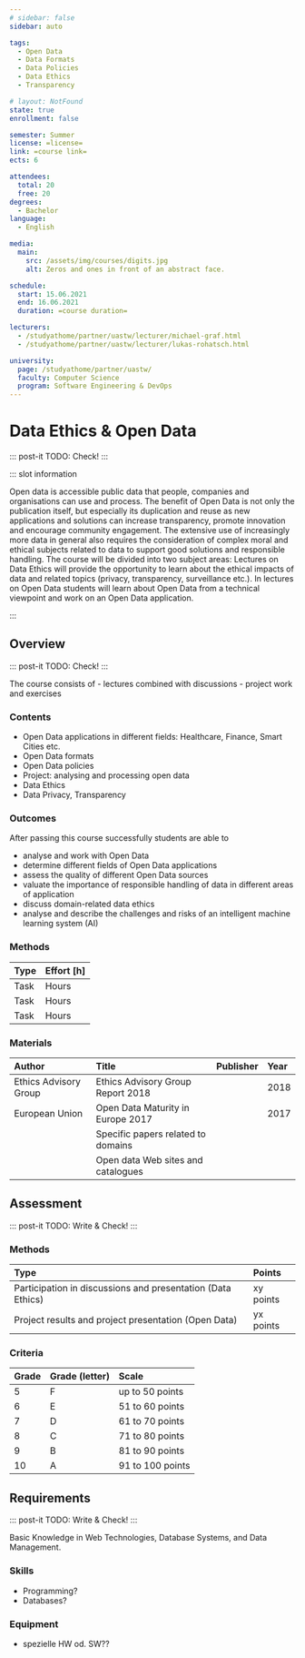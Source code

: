 ```yaml
---
# sidebar: false
sidebar: auto

tags:
  - Open Data
  - Data Formats
  - Data Policies
  - Data Ethics
  - Transparency

# layout: NotFound
state: true
enrollment: false

semester: Summer
license: =license=
link: =course link=
ects: 6

attendees:
  total: 20
  free: 20
degrees:
  - Bachelor
language:
  - English

media:
  main:
    src: /assets/img/courses/digits.jpg
    alt: Zeros and ones in front of an abstract face.

schedule:
  start: 15.06.2021
  end: 16.06.2021
  duration: =course duration=

lecturers:
  - /studyathome/partner/uastw/lecturer/michael-graf.html
  - /studyathome/partner/uastw/lecturer/lukas-rohatsch.html

university:
  page: /studyathome/partner/uastw/
  faculty: Computer Science
  program: Software Engineering & DevOps
---
```


# Data Ethics & Open Data

::: post-it
TODO: Check!
:::

::: slot information

Open data is accessible public data that people, companies and organisations can use and process.
The benefit of Open Data is not only the publication itself, but especially its duplication and reuse as new applications and solutions can increase transparency, promote innovation and encourage community engagement.
The extensive use of increasingly more data in general also requires the consideration of complex moral and ethical subjects related to data to support good solutions and responsible handling.
The course will be divided into two subject areas: Lectures on Data Ethics will provide the opportunity to learn about the ethical impacts of data and related topics (privacy, transparency, surveillance etc.).
In lectures on Open Data students will learn about Open Data from a technical viewpoint and work on an Open Data application.

:::

## Overview

::: post-it
TODO: Check!
:::

The course consists of - lectures combined with discussions - project work and exercises

### Contents

* Open Data applications in different fields: Healthcare, Finance, Smart Cities etc.
* Open Data formats
* Open Data policies
* Project: analysing and processing open data
* Data Ethics
* Data Privacy, Transparency

### Outcomes

After passing this course successfully students are able to

* analyse and work with Open Data
* determine different fields of Open Data applications
* assess the quality of different Open Data sources
* valuate the importance of responsible handling of data in different areas of application
* discuss domain-related data ethics
* analyse and describe the challenges and risks of an intelligent machine learning system (AI)

### Methods

| Type | Effort \[h\] |
| :--- | :----------- |
| Task | Hours        |
| Task | Hours        |
| Task | Hours        |

### Materials

| Author                | Title                              | Publisher | Year |
| :-------------------- | :--------------------------------- | :-------- | :--- |
| Ethics Advisory Group | Ethics Advisory Group Report 2018  |           | 2018 |
| European Union        | Open Data Maturity in Europe 2017  |           | 2017 |
|                       | Specific papers related to domains |           |      |
|                       | Open data Web sites and catalogues |           |      |

## Assessment

::: post-it
TODO: Write & Check!
:::

### Methods

| Type                                                        | Points    |
| :---------------------------------------------------------- | :-------- |
| Participation in discussions and presentation (Data Ethics) | xy points |
| Project results and project presentation (Open Data)        | yx points |

### Criteria

| Grade | Grade (letter) | Scale            |
| :---- | :------------- | :--------------- |
| 5     | F              | up to 50 points  |
| 6     | E              | 51 to 60 points  |
| 7     | D              | 61 to 70 points  |
| 8     | C              | 71 to 80 points  |
| 9     | B              | 81 to 90 points  |
| 10    | A              | 91 to 100 points |

## Requirements

::: post-it
TODO: Write & Check!
:::

Basic Knowledge in Web Technologies, Database Systems, and Data Management.

### Skills

- Programming?
- Databases?

### Equipment

- spezielle HW od. SW??
